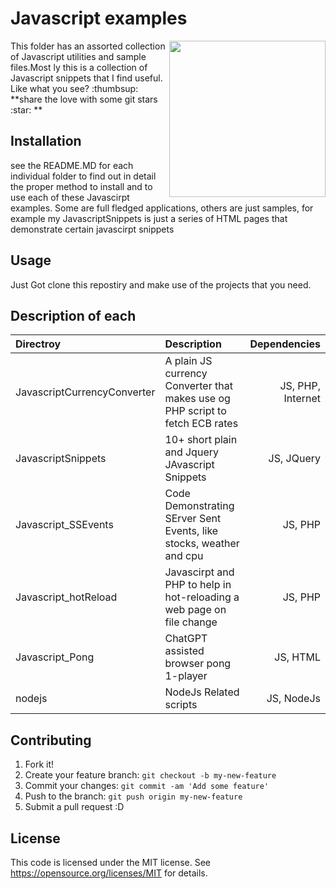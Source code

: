 # Javascript examples 

<img align="right" width="250" src="https://github.com/acbrandao/templates/blob/master/img/javascript.png">
This folder has an assorted collection of Javascript utilities and sample files.Most
ly this is a collection of Javascript snippets that I find useful.
Like what you see? :thumbsup: **share the love with some git stars :star: **

## Installation

see the README.MD for each individual folder to find out in detail the proper method to install
and to use each of these Javascirpt examples. Some are full fledged applications, others are just
samples, for example my JavascriptSnippets is just a series of HTML pages that demonstrate certain javascirpt snippets

## Usage

Just Got clone this repostiry and make use of the projects that you need.

## Description of each
| Directroy                   | Description   | Dependencies  |
| :-------------------------- |:------------- | -----:|
| JavascriptCurrencyConverter | A plain JS currency Converter that makes use og PHP script to fetch ECB rates | JS, PHP, Internet |
| JavascriptSnippets    | 10+ short plain and Jquery JAvascript Snippets      |   JS, JQuery |
| Javascript_SSEvents  | Code Demonstrating SErver Sent Events, like stocks, weather and cpu       |    JS, PHP |
| Javascript_hotReload | Javascirpt and PHP to help in hot-reloading a web page on file change | JS, PHP |
| Javascript_Pong | ChatGPT assisted browser pong 1-player | JS, HTML |
| nodejs  | NodeJs Related scripts | JS, NodeJs |

## Contributing
1. Fork it!
2. Create your feature branch: `git checkout -b my-new-feature`
3. Commit your changes: `git commit -am 'Add some feature'`
4. Push to the branch: `git push origin my-new-feature`
5. Submit a pull request :D

## License
This code  is licensed under the MIT license. See https://opensource.org/licenses/MIT  for details.
